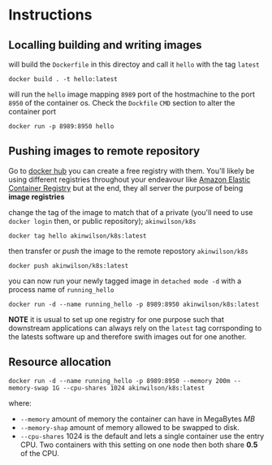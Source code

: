 # Instructions 
## Localling building and writing images

will build the `Dockerfile` in this directoy and call it `hello` with the tag `latest`
```
docker build . -t hello:latest
```
will run the `hello` image mapping `8989` port of the hostmachine to the port `8950` of the container os. 
Check the `Dockfile` `CMD` section to alter the container port
```
docker run -p 8989:8950 hello 
```
## Pushing images to remote repository

Go to [docker hub](https://hub.docker.com/) you can create a free registry with them. You'll likely be using different registries throughout your endeavour like [Amazon Elastic Container Registry](https://aws.amazon.com/ecr/) but at the end, they all server the purpose of being **image registries** 


change the tag of the image to match that of a private  (you'll need to use `docker login` then, or public repository); `akinwilson/k8s`
```
docker tag hello akinwilson/k8s:latest
```

then transfer or *push* the image to the remote repostory `akinwilson/k8s`
```
docker push akinwilson/k8s:latest
```
you can now run your newly tagged image in `detached mode -d` with a process name of `running_hello`
```
docker run -d --name running_hello -p 8989:8950 akinwilson/k8s:latest
```

**NOTE** it is usual to set up one registry for one purpose such that downstream applications can always rely on the `latest` tag corrsponding to the latests software up and therefore swith images out for one another. 

## Resource allocation 

```
docker run -d --name running_hello -p 8989:8950 --memory 200m --memory-swap 1G --cpu-shares 1024 akinwilson/k8s:latest
```
where: 
- `--memory`  amount of memory the container can have in MegaBytes *MB* 
- `--memory-shap` amount of memory allowed to be swapped to disk. 
- `--cpu-shares` 1024 is the default and lets a single container use the entry CPU. Two containers with this setting on one node then both share **0.5** of the CPU. 